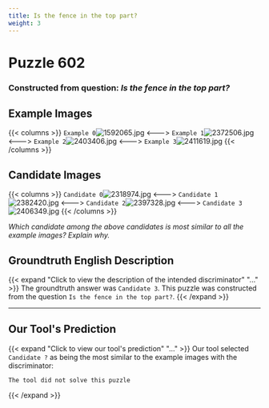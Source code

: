 ```yaml
---
title: Is the fence in the top part?
weight: 3
---
```


# Puzzle 602
### Constructed from question: _Is the fence in the top part?_


## Example Images
{{< columns >}}
`Example 0`![1592065.jpg](/gqa_images/1592065.jpg)
<--->
`Example 1`![2372506.jpg](/gqa_images/2372506.jpg)
<--->
`Example 2`![2403406.jpg](/gqa_images/2403406.jpg)
<--->
`Example 3`![2411619.jpg](/gqa_images/2411619.jpg)
{{< /columns >}}

## Candidate Images
{{< columns >}}
`Candidate 0`![2318974.jpg](/gqa_images/2318974.jpg)
<--->
`Candidate 1`![2382420.jpg](/gqa_images/2382420.jpg)
<--->
`Candidate 2`![2397328.jpg](/gqa_images/2397328.jpg)
<--->
`Candidate 3`![2406349.jpg](/gqa_images/2406349.jpg)
{{< /columns >}}

*Which candidate among the above candidates is most similar to all the example images? Explain why.*

## Groundtruth English Description

{{< expand "Click to view the description of the intended discriminator" "..." >}}
The groundtruth answer was `Candidate 3`. This puzzle was constructed from the question `Is the fence in the top part?`.
{{< /expand >}}

---

## Our Tool's Prediction

{{< expand "Click to view our tool's prediction" "..." >}}
Our tool selected `Candidate ?` as being the most similar to the example images with the discriminator:
```plaintext
The tool did not solve this puzzle
```
{{< /expand >}}
